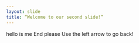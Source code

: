 ```yaml
---
layout: slide
title: “Welcome to our second slide!”
---
```

hello is me
End please
Use the left arrow to go back!
